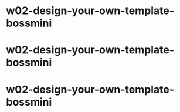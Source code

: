 # w02-design-your-own-template-bossmini
# w02-design-your-own-template-bossmini
# w02-design-your-own-template-bossmini
